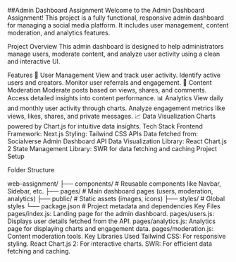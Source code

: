 ##Admin Dashboard Assignment
Welcome to the Admin Dashboard Assignment! This project is a fully functional, responsive admin dashboard for managing a social media platform. It includes user management, content moderation, and analytics features.

Project Overview
This admin dashboard is designed to help administrators manage users, moderate content, and analyze user activity using a clean and interactive UI.

Features
👤 User Management
View and track user activity.
Identify active users and creators.
Monitor user referrals and engagement.
📝 Content Moderation
Moderate posts based on views, shares, and comments.
Access detailed insights into content performance.
📊 Analytics
View daily and monthly user activity through charts.
Analyze engagement metrics like views, likes, shares, and private messages.
📈 Data Visualization
Charts powered by Chart.js for intuitive data insights.
Tech Stack
Frontend
Framework: Next.js
Styling: Tailwind CSS
APIs
Data fetched from: Socialverse Admin Dashboard API
Data Visualization
Library: React Chart.js 2
State Management
Library: SWR for data fetching and caching
Project Setup


Folder Structure

web-assignment/
├── components/          # Reusable components like Navbar, Sidebar, etc.
├── pages/               # Main dashboard pages (users, moderation, analytics)
├── public/              # Static assets (images, icons)
├── styles/              # Global styles
└── package.json         # Project metadata and dependencies
Key Files
pages/index.js: Landing page for the admin dashboard.
pages/users.js: Displays user details fetched from the API.
pages/analytics.js: Analytics page for displaying charts and engagement data.
pages/moderation.js: Content moderation tools.
Key Libraries Used
Tailwind CSS: For responsive styling.
React Chart.js 2: For interactive charts.
SWR: For efficient data fetching and caching.
